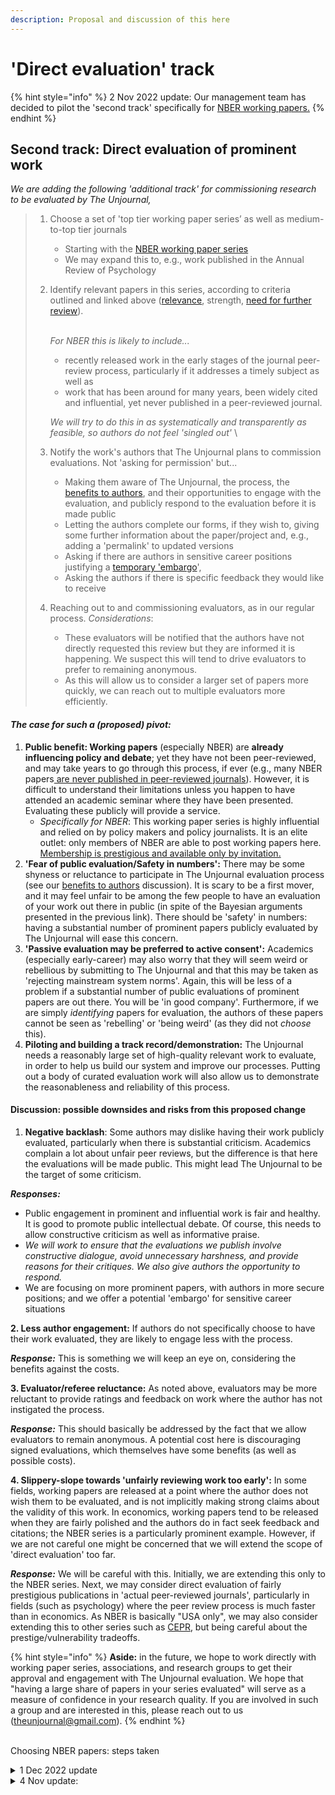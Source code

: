```yaml
---
description: Proposal and discussion of this here
---
```


# 'Direct evaluation' track

{% hint style="info" %}
2 Nov 2022 update: Our management team has decided to pilot the 'second track' specifically for [NBER working papers.](https://www.nber.org/papers?page=1\&perPage=50\&sortBy=public\_date)&#x20;
{% endhint %}

## Second track: Direct evaluation of prominent work

_We are adding the following 'additional track' for commissioning research to be evaluated by The Unjournal,_

> 1.  Choose a set of 'top tier working paper series’ as well as medium-to-top tier journals&#x20;
>
>     * Starting with the [NBER working paper series](https://www.nber.org/papers?page=1\&perPage=50\&sortBy=public\_date)
>     * We may expand this to, e.g., work published in the Annual Review of Psychology
>
>
> 2.  Identify relevant papers in this series, according to criteria outlined and linked above ([relevance](direct-evaluation-track.md#summary-why-is-it-relevant-and-worth-engaging-with), strength, [need for further review](direct-evaluation-track.md#why-does-it-need-more-review-and-what-are-some-key-issues-and-claims-to-vet)).&#x20;
>
>     \
>     _For NBER this is likely to include..._
>
>     * recently released work in the early stages of the journal peer-review process, particularly if it addresses a timely subject as well as&#x20;
>     * work that has been around for many years, been widely cited and influential, yet never published in a peer-reviewed journal.
>
>     _We will try to do this in as systematically and transparently as feasible, so authors do not feel 'singled out'_ \
>
> 3.  Notify the work's authors that The Unjournal plans to commission evaluations. Not 'asking for permission' but...&#x20;
>
>     * Making them aware of The Unjournal, the process, the[ benefits to authors](../../faq-interaction/for-researchers-authors.md#why-should-researchers-and-groups-submit-their-work-to-and-engage-with-the-unjournal), and their opportunities to engage with the evaluation, and publicly respond to the evaluation before it is made public
>     * Letting the authors complete our forms, if they wish to, giving some further information about the paper/project and, e.g., adding a 'permalink' to updated versions
>     * Asking if there are authors in sensitive career positions justifying a [temporary 'embargo](../../faq-interaction/for-researchers-authors.md#conditional-embargo)',
>     * Asking the authors if there is specific feedback they would like to receive
>
>
> 4. Reaching out to and commissioning evaluators, as in our regular process. _Considerations_:
>    * These evaluators will be notified that the authors have not directly requested this review but they are informed it is happening. We suspect this will tend to drive evaluators to prefer to remaining anonymous.
>    * As this will allow us to consider a larger set of papers more quickly, we can reach out to multiple evaluators more efficiently.   &#x20;

#### _**The case for such a (proposed) pivot:**_

1. **Public benefit: Working papers** (especially NBER) are **already influencing policy and debate**; yet they have not been peer-reviewed, and may take years to go through this process, if ever (e.g., many NBER papers[ are never published in peer-reviewed journals](https://bldavies.com/blog/publication-outcomes-nber-working-papers/)). However, it is difficult to understand their limitations unless you happen to have attended an academic seminar where they have been presented. Evaluating these publicly will provide a service.
   * _Specifically for NBER_: This working paper series is highly influential and relied on by policy makers and policy journalists. It is an elite outlet: only members of NBER are able to post working papers here. [Membership is prestigious and available only by invitation.](https://economistwritingeveryday.com/2022/05/02/lets-talk-about-the-nber/) &#x20;
2. **'Fear of public evaluation/Safety in numbers':** There may be some shyness or reluctance to participate in The Unjournal evaluation process (see our [benefits to authors](../../faq-interaction/for-researchers-authors.md#why-should-researchers-and-groups-submit-their-work-to-and-engage-with-the-unjournal) discussion).  It is scary to be a first mover, and it may feel unfair to be among the few people to have an evaluation of your work out there in public (in spite of the Bayesian arguments presented in the previous link). There should be 'safety' in numbers: having a substantial number of prominent papers publicly evaluated by The Unjournal will ease this concern.&#x20;
3. **'Passive evaluation may be preferred to active consent':** Academics (especially early-career) may also worry that they will seem weird or rebellious by submitting to The Unjournal and that this may be taken as 'rejecting mainstream system norms'. Again, this will be less of a problem if a substantial number of public evaluations of prominent papers are out there. You will be 'in good company'. Furthermore, if we are simply _identifying_ papers for evaluation, the authors of these papers cannot be seen as 'rebelling' or 'being weird' (as they did not _choose_ this).&#x20;
4. **Piloting and building a track record/demonstration:** The Unjournal needs a reasonably large set of high-quality relevant work to evaluate, in order to help us build our system and improve our processes. Putting out a body of curated evaluation work will also allow us to demonstrate the reasonableness and reliability of this process.

#### **Discussion: possible downsides and risks** from this **proposed change**

1. **Negative backlash**: Some authors may dislike having their work publicly evaluated, particularly when there is substantial criticism. Academics complain a lot about unfair peer reviews, but the difference is that here the evaluations will be made public. This might lead The Unjournal to be the target of some criticism.&#x20;

_**Responses:**_ &#x20;

* Public engagement in prominent and influential work is fair and healthy. It is good to promote public intellectual debate. Of course, this needs to allow constructive criticism as well as informative praise.&#x20;
* _We will work to ensure that the evaluations we publish involve constructive dialogue, avoid unnecessary harshness, and provide reasons for their critiques. We also give authors the opportunity to respond._&#x20;
* We are focusing on more prominent papers, with authors in more secure positions; and we offer a potential 'embargo' for sensitive career situations

**2. Less author engagement:** If authors do not specifically choose to have their work evaluated, they are likely to engage less with the process.&#x20;

_**Response:**_ This is something we will keep an eye on, considering the benefits against the costs.



**3. Evaluator/referee reluctance:** As noted above, evaluators may be more reluctant to provide ratings and feedback on work where the author has not instigated the process.&#x20;

_**Response:**_ This should basically be addressed by the fact that we allow evaluators to remain anonymous. A potential cost here is discouraging signed evaluations, which themselves have some benefits (as well as possible costs).



**4. Slippery-slope towards 'unfairly reviewing work too early':** In some fields, working papers are released at a point where the author does not wish them to be evaluated, and is not implicitly making strong claims about the validity of this work.  In economics, working papers tend to be released when they are fairly polished and the authors do in fact seek feedback and citations; the NBER series is a particularly prominent example. However, if we are not careful one might be concerned that we will extend the scope of 'direct evaluation' too far.&#x20;

_**Response:**_ We will be careful with this. Initially, we are extending this only to the NBER series. Next, we may consider direct evaluation of fairly prestigious publications in 'actual peer-reviewed journals', particularly in fields (such as psychology) where the peer review process is much faster than in economics. As NBER is basically "USA only", we may also consider extending this to other series such as [CEPR](https://cepr.org/publications/discussion-papers), but being careful about the prestige/vulnerability tradeoffs.&#x20;



{% hint style="info" %}
**Aside:** in the future, we hope to work directly with working paper series, associations, and research groups to get their approval and engagement with The Unjournal evaluation. We hope that "having a large share of papers in your series evaluated" will serve as a measure of confidence in your research quality. If you are involved in such a group and are interested in this, please reach out to us ([theunjournal@gmail.com](mailto:theunjournal@gmail.com)).
{% endhint %}

\
Choosing NBER papers: steps taken

<details>

<summary>1 Dec 2022 update</summary>

* Further feedback and suggestions from across The Unjournal management team

<!---->

* Assigned 'assessors' to prioritize these

<!---->

* About five NBER  papers (so far), selected for direct evaluation, contacting authors and referees

</details>

<details>

<summary>4 Nov update: </summary>

* Already-added papers from other sources (syllabi etc)&#x20;

<!---->

* Searched Rethink Priorities Zotero&#x20;

<!---->

* EA Forum: Searched ‘nber’ with ‘advanced search’; Went through first 4 pages or so (by karma and recent date), added papers that seemed meaningful (paper is relevant, NBER but not published in a prominent journal)&#x20;

<!---->

* Same but just for “Past Year” … did the first 4 pages of this&#x20;

<!---->

* Searched NBER WP series for “animal welfare”&#x20;

<!---->

* Captured the 'Topics' (NBER label) of all papers above for focusing our later search

</details>



